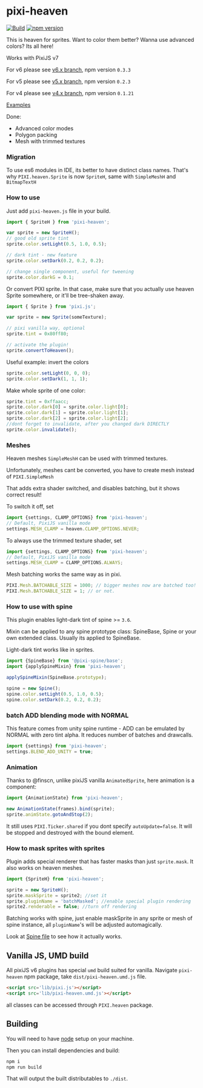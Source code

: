 # pixi-heaven

[![Build](https://github.com/pixijs-userland/pixi-heaven/workflows/Build/badge.svg)](https://github.com/pixijs-userland/pixi-heaven/actions?query=workflow%3A%22Build%22) [![npm version](https://badge.fury.io/js/%40pixi%2Fpixi-heaven.svg)](https://badge.fury.io/js/%40pixi%2Fpixi-heaven)

This is heaven for sprites. Want to color them better? Wanna use advanced colors? Its all here!

Works with PixiJS v7

For v6 please see [v6.x branch](https://github.com/pixijs-userland/pixi-heaven/tree/v6.x), npm version `0.3.3`

For v5 please see [v5.x branch](https://github.com/pixijs-userland/pixi-heaven/tree/v5.x), npm version `0.2.3`

For v4 please see [v4.x branch](https://github.com/pixijs-userland/pixi-heaven/tree/v4.x), npm version `0.1.21`


[Examples](https://pixijs.io/examples/#/plugin-heaven/invert.js)

Done:

* Advanced color modes
* Polygon packing
* Mesh with trimmed textures

### Migration

To use es6 modules in IDE, its better to have distinct class names. That's why `PIXI.heaven.Sprite` is now `SpriteH`, same with `SimpleMeshH` and `BitmapTextH`

### How to use

Just add `pixi-heaven.js` file in your build.

```js
import { SpriteH } from 'pixi-heaven';

var sprite = new SpriteH();
// good old sprite tint
sprite.color.setLight(0.5, 1.0, 0.5);

// dark tint - new feature
sprite.color.setDark(0.2, 0.2, 0.2);

// change single component, useful for tweening
sprite.color.darkG = 0.1;
```

Or convert PIXI sprite. In that case, make sure that you actually use heaven Sprite somewhere, or it'll be tree-shaken away.

```js
import { Sprite } from 'pixi.js';

var sprite = new Sprite(someTexture);

// pixi vanilla way, optional
sprite.tint = 0x80ff80;

// activate the plugin!
sprite.convertToHeaven();
```

Useful example: invert the colors

```js
sprite.color.setLight(0, 0, 0);
sprite.color.setDark(1, 1, 1);
```

Make whole sprite of one color:

```js
sprite.tint = 0xffaacc;
sprite.color.dark[0] = sprite.color.light[0];
sprite.color.dark[1] = sprite.color.light[1];
sprite.color.dark[2] = sprite.color.light[2];
//dont forget to invalidate, after you changed dark DIRECTLY
sprite.color.invalidate();
```

### Meshes

Heaven meshes `SimpleMeshH` can be used with trimmed textures.

Unfortunately, meshes cant be converted, you have to create mesh instead of `PIXI.SimpleMesh`

That adds extra shader switched, and disables batching, but it shows correct result!

To switch it off, set

```js
import {settings, CLAMP_OPTIONS} from 'pixi-heaven';
// Default, PixiJS vanilla mode
settings.MESH_CLAMP = heaven.CLAMP_OPTIONS.NEVER;
```

To always use the trimmed texture shader, set

```js
import {settings, CLAMP_OPTIONS} from 'pixi-heaven';
// Default, PixiJS vanilla mode
settings.MESH_CLAMP = CLAMP_OPTIONS.ALWAYS;
```

Mesh batching works the same way as in pixi.

```js
PIXI.Mesh.BATCHABLE_SIZE = 1000; // bigger meshes now are batched too!
PIXI.Mesh.BATCHABLE_SIZE = 1; // or not.
```

### How to use with spine

This plugin enables light-dark tint of spine >= `3.6`.

Mixin can be applied to any spine prototype class: SpineBase, Spine or your own extended class. Usually its applied to SpineBase.

Light-dark tint works like in sprites.

```js
import {SpineBase} from '@pixi-spine/base';
import {applySpineMixin} from 'pixi-heaven';

applySpineMixin(SpineBase.prototype);

spine = new Spine();
spine.color.setLight(0.5, 1.0, 0.5);
spine.color.setDark(0.2, 0.2, 0.2);
```

### batch ADD blending mode with NORMAL

This feature comes from unity spine runtime - ADD can be emulated by NORMAL with zero tint alpha.
It reduces number of batches and drawcalls.

```js
import {settings} from 'pixi-heaven';
settings.BLEND_ADD_UNITY = true;
```

### Animation

Thanks to @finscn, unlike pixiJS vanilla  `AnimatedSprite`, here animation is a component:

```js
import {AnimationState} from 'pixi-heaven';

new AnimationState(frames).bind(sprite);
sprite.animState.gotoAndStop(2);
```

It still uses `PIXI.Ticker.shared` if you dont specify `autoUpdate=false`.
It will be stopped and destroyed with the bound element.

### How to mask sprites with sprites

Plugin adds special renderer that has faster masks than just `sprite.mask`. It also works on heaven meshes.

```js
import {SpriteH} from 'pixi-heaven';

sprite = new SpriteH();
sprite.maskSprite = sprite2; //set it
sprite.pluginName = 'batchMasked'; //enable special plugin rendering
sprite2.renderable = false; //turn off rendering
```

Batching works with spine, just enable maskSprite in any sprite or mesh of spine instance,
all `pluginName`'s will be adjusted automagically.

Look at [Spine file](https://github.com/pixijs-userland/pixi-heaven/blob/master/src/z_spine/Spine.ts) to see
how it actually works.

## Vanilla JS, UMD build

All pixiJS v6 plugins has special `umd` build suited for vanilla.
Navigate `pixi-heaven` npm package, take `dist/pixi-heaven.umd.js` file.

```html
<script src='lib/pixi.js'></script>
<script src='lib/pixi-heaven.umd.js'></script>
```

all classes can be accessed through `PIXI.heaven` package.

## Building

You will need to have [node][node] setup on your machine.

Then you can install dependencies and build:

```bash
npm i
npm run build
```

That will output the built distributables to `./dist`.

[node]:             https://nodejs.org/
[typescript]:       https://www.typescriptlang.org/
